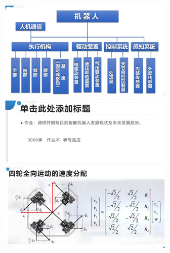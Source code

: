 ![image-20220901103431732](https://raw.githubusercontent.com/kurisaW/picbed/main/img/202209011034066.png)

![image-20220901104700330](https://raw.githubusercontent.com/kurisaW/picbed/main/img/202209011047421.png)

![image-20220901110335651](https://raw.githubusercontent.com/kurisaW/picbed/main/img/202209011103799.png)